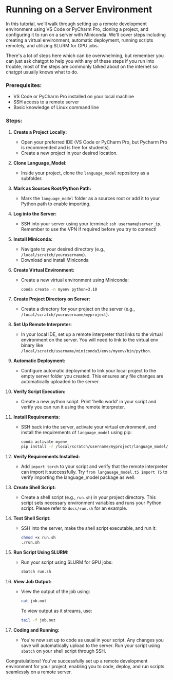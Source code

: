 

# Running on a Server Environment

In this tutorial, we'll walk through setting up a remote development environment using VS Code or PyCharm Pro, cloning a project, and configuring it to run on a server with Miniconda. We'll cover steps including creating a virtual environment, automatic deployment, running scripts remotely, and utilizing SLURM for GPU jobs.

There's a lot of steps here which can be overwhelming, but remember you can just ask chatgpt to help you with any of these steps if you run into trouble, most of the steps are commonly talked about on the internet so chatgpt usually knows what to do.

### Prerequisites:
- VS Code or PyCharm Pro installed on your local machine
- SSH access to a remote server
- Basic knowledge of Linux command line

### Steps:

1. **Create a Project Locally:**
   - Open your preferred IDE (VS Code or PyCharm Pro, but Pycharm Pro is recommended and is free for students).
   - Create a new project in your desired location.

2. **Clone Language_Model:**
   - Inside your project, clone the `language_model` repository as a subfolder.

3. **Mark as Sources Root/Python Path:**
   - Mark the `language_model` folder as a sources root or add it to your Python path to enable importing.

4. **Log into the Server:**
   - SSH into your server using your terminal: `ssh username@server_ip`. Remember to use the VPN if required before you try to connect!

5. **Install Miniconda:**
   - Navigate to your desired directory (e.g., `/local/scratch/yourusername`).
   - Download and install Miniconda

6. **Create Virtual Environment:**
   - Create a new virtual environment using Miniconda:
     ```bash
     conda create -n myenv python=3.10
     ```

7. **Create Project Directory on Server:**
   - Create a directory for your project on the server (e.g., `/local/scratch/yourusername/myproject`).

8. **Set Up Remote Interpreter:**
   - In your local IDE, set up a remote interpreter that links to the virtual environment on the server. You will need to link to the virtual env binary like `/local/scratch/username/miniconda3/envs/myenv/bin/python`.

9. **Automatic Deployment:**
    - Configure automatic deployment to link your local project to the empty server folder you created. This ensures any file changes are automatically uploaded to the server.

10. **Verify Script Execution:**
    - Create a new python script. Print 'hello world' in your script and verify you can run it using the remote interpreter.

11. **Install Requirements:**
    - SSH back into the server, activate your virtual environment, and install the requirements of `language_model` using pip:
      ```bash
      conda activate myenv
      pip install -r /local/scratch/username/myproject/language_model/requirements.txt
      ```

12. **Verify Requirements Installed:**
    - Add `import torch` to your script and verify that the remote interpreter can import it successfully. Try `from langauage_model.t5 import T5` to verify importing the language_model package as well.

13. **Create Shell Script:**
    - Create a shell script (e.g., `run.sh`) in your project directory. This script sets necessary environment variables and runs your Python script. Please refer to `docs/run.sh` for an example.

14. **Test Shell Script:**
    - SSH into the server, make the shell script executable, and run it:
      ```bash
      chmod +x run.sh
      ./run.sh
      ```

15. **Run Script Using SLURM:**
    - Run your script using SLURM for GPU jobs:
      ```bash
      sbatch run.sh
      ```

16. **View Job Output:**
    - View the output of the job using:
      ```bash
      cat job.out
      ```
      To view output as it streams, use:
      ```bash
      tail -f job.out
      ```

17. **Coding and Running:**
    - You're now set up to code as usual in your script. Any changes you save will automatically upload to the server. Run your script using `sbatch` on your shell script through SSH.

Congratulations! You've successfully set up a remote development environment for your project, enabling you to code, deploy, and run scripts seamlessly on a remote server.
